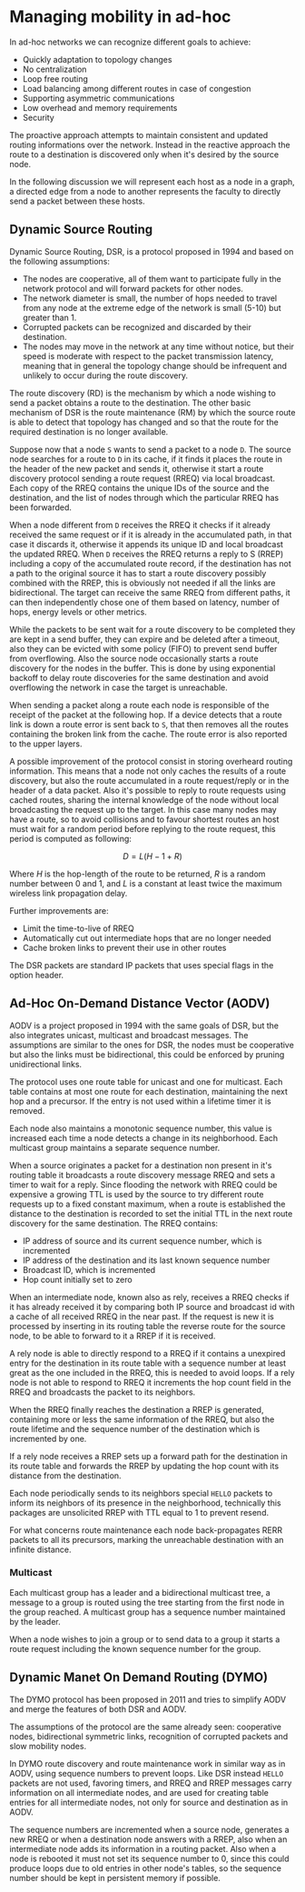 # Managing mobility in ad-hoc
In ad-hoc networks we can recognize different goals to achieve:

- Quickly adaptation to topology changes
- No centralization
- Loop free routing
- Load balancing among different routes in case of congestion
- Supporting asymmetric communications
- Low overhead and memory requirements
- Security

The proactive approach attempts to maintain consistent and updated routing informations over the network.
Instead in the reactive approach the route to a destination is discovered only when it's desired by the source node.

In the following discussion we will represent each host as a node in a graph, a directed edge from a node to another represents the faculty to directly send a packet between these hosts.

## Dynamic Source Routing
Dynamic Source Routing, DSR, is a protocol proposed in 1994 and based on the following assumptions:

- The nodes are cooperative, all of them want to participate fully in the network protocol and will forward packets for other nodes.
- The network diameter is small, the number of hops needed to travel from any node at the extreme edge of the network is small (5-10) but greater than 1.
- Corrupted packets can be recognized and discarded by their destination.
- The nodes may move in the network at any time without notice, but their speed is moderate with respect to the packet transmission latency, meaning that in general the topology change should be infrequent and unlikely to occur during the route discovery.

The route discovery (RD) is the mechanism by which a node wishing to send a packet obtains a route to the destination.
The other basic mechanism of DSR is the route maintenance (RM) by which the source route is able to detect that topology has changed and so that the route for the required destination is no longer available.

Suppose now that a node `S` wants to send a packet to a node `D`.
The source node searches for a route to `D` in its cache, if it finds it places the route in the header of the new packet and sends it, otherwise it start a route discovery protocol sending a route request (RREQ) via local broadcast.
Each copy of the RREQ contains the unique IDs of the source and the destination, and the list of nodes through which the particular RREQ has been forwarded.

When a node different from `D` receives the RREQ it checks if it already received the same request or if it is already in the accumulated path, in that case it discards it, otherwise it appends its unique ID and local broadcast the updated RREQ.
When `D` receives the RREQ returns a reply to S (RREP) including a copy of the accumulated route record, if the destination has not a path to the original source it has to start a route discovery possibly combined with the RREP, this is obviously not needed if all the links are bidirectional.
The target can receive the same RREQ from different paths, it can then independently chose one of them based on latency, number of hops, energy levels or other metrics.

While the packets to be sent wait for a route discovery to be completed they are kept in a send buffer, they can expire and be deleted after a timeout, also they can be evicted with some policy (FIFO) to prevent send buffer from overflowing.
Also the source node occasionally starts a route discovery for the nodes in the buffer.
This is done by using exponential backoff to delay route discoveries for the same destination and avoid overflowing the network in case the target is unreachable.

When sending a packet along a route each node is responsible of the receipt of the packet at the following hop.
If a device detects that a route link is down a route error is sent back to `S`, that then removes all the routes containing the broken link from the cache.
The route error is also reported to the upper layers. 

A possible improvement of the protocol consist in storing overheard routing information.
This means that a node not only caches the results of a route discovery, but also the route accumulated in a route request/reply or in the header of a data packet.
Also it's possible to reply to route requests using cached routes, sharing the internal knowledge of the node without local broadcasting the request up to the target.
In this case many nodes may have a route, so to avoid collisions and to favour shortest routes an host must wait for a random period before replying to the route request, this period is computed as following:

$$
D = L(H-1+R)
$$

Where $H$ is the hop-length of the route to be returned, $R$ is a random number between 0 and 1, and $L$ is a constant at least twice the maximum wireless link propagation delay.

Further improvements are:

- Limit the time-to-live of RREQ
- Automatically cut out intermediate hops that are no longer needed
- Cache broken links to prevent their use in other routes

The DSR packets are standard IP packets that uses special flags in the option header.

## Ad-Hoc On-Demand Distance Vector (AODV)
AODV is a project proposed in 1994 with the same goals of DSR, but the also integrates unicast, multicast and broadcast messages.
The assumptions are similar to the ones for DSR, the nodes must be cooperative but also the links must be bidirectional, this could be enforced by pruning unidirectional links.

The protocol uses one route table for unicast and one for multicast.
Each table contains at most one route for each destination, maintaining the next hop and a precursor.
If the entry is not used within a lifetime timer it is removed.

Each node also maintains a monotonic sequence number, this value is increased each time a node detects a change in its neighborhood.
Each multicast group maintains a separate sequence number.

When a source originates a packet for a destination non present in it's routing table it broadcasts a route discovery message RREQ and sets a timer to wait for a reply.
Since flooding the network with RREQ could be expensive a growing TTL is used by the source to try different route requests up to a fixed constant maximum, when a route is established the distance to the destination is recorded to set the initial TTL in the next route discovery for the same destination.
The RREQ contains:

- IP address of source and its current sequence number, which is incremented
- IP address of the destination and its last known sequence number
- Broadcast ID, which is incremented
- Hop count initially set to zero

When an intermediate node, known also as rely, receives a RREQ checks if it has already received it by comparing both IP source and broadcast id with a cache of all received RREQ in the near past.
If the request is new it is processed by inserting in its routing table the reverse route for the source node, to be able to forward to it a RREP if it is received.

A rely node is able to directly respond to a RREQ if it contains a unexpired entry for the destination in its route table with a sequence number at least great as the one included in the RREQ, this is needed to avoid loops.
If a rely node is not able to respond to RREQ it increments the hop count field in the RREQ and broadcasts the packet to its neighbors.

When the RREQ finally reaches the destination a RREP is generated, containing more or less the same information of the RREQ, but also the route lifetime and the sequence number of the destination which is incremented by one.

If a rely node receives a RREP sets up a forward path for the destination in its route table and forwards the RREP by updating the hop count with its distance from the destination.

Each node periodically sends to its neighbors special `HELLO` packets to inform its neighbors of its presence in the neighborhood, technically this packages are unsolicited RREP with TTL equal to 1 to prevent resend.

For what concerns route maintenance each node back-propagates RERR packets to all its precursors, marking the unreachable destination with an infinite distance.

### Multicast
Each multicast group has a leader and a bidirectional multicast tree, a message to a group is routed using the tree starting from the first node in the group reached.
A multicast group has a sequence number maintained by the leader.

When a node wishes to join a group or to send data to a group it starts a route request including the known sequence number for the group.

## Dynamic Manet On Demand Routing (DYMO)
The DYMO protocol has been proposed in 2011 and tries to simplify AODV and merge the features of both DSR and AODV.

The assumptions of the protocol are the same already seen: cooperative nodes, bidirectional symmetric links, recognition of corrupted packets and slow mobility nodes.

In DYMO route discovery and route maintenance work in similar way as in AODV, using sequence numbers to prevent loops.
Like DSR instead `HELLO` packets are not used, favoring timers, and RREQ and RREP messages carry information on all intermediate nodes, and are used for creating table entries for all intermediate nodes, not only for source and destination as in AODV.

The sequence numbers are incremented when a source node, generates a new RREQ or when a destination node answers with a RREP, also when an intermediate node adds its information in a routing packet.
Also when a node is rebooted it must not set its sequence number to 0, since this could produce loops due to old entries in other node's tables, so the sequence number should be kept in persistent memory if possible.

